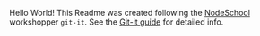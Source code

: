 Hello World! This Readme was created following the [NodeSchool](http://nodeschool.io/) workshopper `git-it`. See the [Git-it guide](http://jlord.github.io/git-it/) for detailed info.
